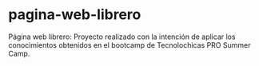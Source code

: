 # pagina-web-librero
Página web librero: Proyecto realizado con la intención de aplicar los conocimientos obtenidos en el bootcamp de Tecnolochicas PRO Summer Camp.
